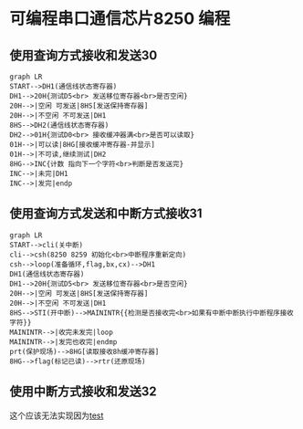 # 可编程串口通信芯片8250 编程

## 使用查询方式接收和发送30

```mermaid
graph LR
START-->DH1(通信线状态寄存器)
DH1-->20H{测试D5<br> 发送移位寄存器<br>是否空闲}
20H-->|空闲 可发送|8HS[发送保持寄存器]
20H-->|不空闲 不可发送|DH1
8HS-->DH2(通信线状态寄存器)
DH2-->01H{测试D0<br> 接收缓冲器满<br>是否可以读取}
01H-->|可以读|8HG[接收缓冲寄存器-并显示]
01H-->|不可读,继续测试|DH2
8HG-->INC{计数 指向下一个字符<br>判断是否发送完}
INC-->|未完|DH1
INC-->|发完|endp
```

## 使用查询方式发送和中断方式接收31

```mermaid
graph LR
START-->cli(关中断)
cli-->csh(8250 8259 初始化<br>中断程序重新定向)
csh-->loop(准备循环,flag,bx,cx)-->DH1
DH1(通信线状态寄存器)
DH1-->20H{测试D5<br> 发送移位寄存器<br>是否空闲}
20H-->|空闲 可发送|8HS[发送保持寄存器]
20H-->|不空闲 不可发送|DH1
8HS-->STI(开中断)-->MAININTR{{检测是否接收完<br>如果有中断中断执行中断程序接收字符}}
MAININTR-->|收完未发完|loop
MAININTR-->|发完也收完|endmp
prt(保护现场)-->8HG[读取接收8h缓冲寄存器]
8HG-->flag(标记已读)-->rtr(还原现场)
```

## 使用中断方式接收和发送32

这个应该无法实现因为[test](../../硬件接口编程/TEST8250.ASM)
